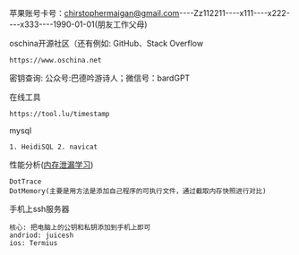 苹果账号卡号：[chirstophermaigan@gmail.com](mailto:chirstophermaigan@gmail.com)----Zz112211----x111----x222----x333----1990-01-01(朋友工作父母)

oschina开源社区（还有例如: GitHub、Stack Overflow

```
https://www.oschina.net
```

密钥查询: 公众号:巴德吟游诗人；微信号：bardGPT

在线工具

~~~
https://tool.lu/timestamp
~~~

mysql

~~~
1. HeidiSQL 2. navicat
~~~

性能分析([内存泄漏学习](https://www.bilibili.com/video/BV1wD4y1v7dZ/?spm_id_from=333.788&vd_source=6575af2bb3053be3df86d366bf9da1b6))

~~~
DotTrace
DotMemory(主要是用方法是添加自己程序的可执行文件，通过截取内存快照进行对比)
~~~

手机上ssh服务器

~~~
核心: 把电脑上的公钥和私钥添加到手机上即可
andriod: juicesh
ios: Termius
~~~

